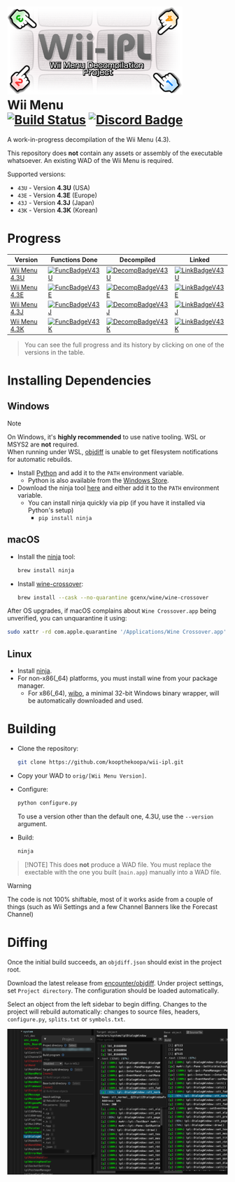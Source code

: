 <!--- Github Actions Badge -->

[Build Status]: https://github.com/koopthekoopa/wii-ipl/actions/workflows/build.yml/badge.svg
[actions]: https://github.com/koopthekoopa/wii-ipl/actions/workflows/build.yml

<!--- Discord Badge -->

[Discord Badge]: https://img.shields.io/discord/727908905392275526?color=%237289DA&logo=discord&logoColor=%23FFFFFF
[discord]: https://discord.gg/hKx3FJJgrV

<!-- Progress links -->

[V43U]: https://decomp.dev/koopthekoopa/wii-ipl/43U
[V43E]: https://decomp.dev/koopthekoopa/wii-ipl/43E
[V43J]: https://decomp.dev/koopthekoopa/wii-ipl/43J
[V43K]: https://decomp.dev/koopthekoopa/wii-ipl/43K

<!--- Version 4.3U progress Badge -->

[DecompBadgeV43U]: https://decomp.dev/koopthekoopa/wii-ipl/43U.svg?mode=shield&measure=code&label=Decompiled&color=rgb(16,175,232)
[LinkBadgeV43U]: https://decomp.dev/koopthekoopa/wii-ipl/43U.svg?mode=shield&measure=complete_code&label=Linked&color=rgb(16,175,232)
[FuncBadgeV43U]: https://decomp.dev/koopthekoopa/wii-ipl/43U.svg?mode=shield&measure=functions&label=Functions&color=rgb(16,175,232)

<!--- Version 4.3E progress Badge -->

[DecompBadgeV43E]: https://decomp.dev/koopthekoopa/wii-ipl/43E.svg?mode=shield&measure=code&label=Decompiled&color=rgb(16,175,232)
[LinkBadgeV43E]: https://decomp.dev/koopthekoopa/wii-ipl/43E.svg?mode=shield&measure=complete_code&label=Linked&color=rgb(16,175,232)
[FuncBadgeV43E]: https://decomp.dev/koopthekoopa/wii-ipl/43E.svg?mode=shield&measure=functions&label=Functions&color=rgb(16,175,232)

<!--- Version 4.3J progress Badge -->

[DecompBadgeV43J]: https://decomp.dev/koopthekoopa/wii-ipl/43J.svg?mode=shield&measure=code&label=Decompiled&color=rgb(16,175,232)
[LinkBadgeV43J]: https://decomp.dev/koopthekoopa/wii-ipl/43J.svg?mode=shield&measure=complete_code&label=Linked&color=rgb(16,175,232)
[FuncBadgeV43J]: https://decomp.dev/koopthekoopa/wii-ipl/43J.svg?mode=shield&measure=functions&label=Functions&color=rgb(16,175,232)

<!--- Version 4.3K progress Badge -->

[DecompBadgeV43K]: https://decomp.dev/koopthekoopa/wii-ipl/43K.svg?mode=shield&measure=code&label=Decompiled&color=rgb(16,175,232)
[LinkBadgeV43K]: https://decomp.dev/koopthekoopa/wii-ipl/43K.svg?mode=shield&measure=complete_code&label=Linked&color=rgb(16,175,232)
[FuncBadgeV43K]: https://decomp.dev/koopthekoopa/wii-ipl/43K.svg?mode=shield&measure=functions&label=Functions&color=rgb(16,175,232)

<!--- Header -->

![](./misc/logo.png)  
Wii Menu  
[![Build Status]][actions] [![Discord Badge]][discord]
========

<!--- Contents -->

A work-in-progress decompilation of the Wii Menu (4.3).

This repository does **not** contain any assets or assembly of the executable whatsoever. An existing WAD of the Wii Menu is required.

Supported versions:
- `43U` - Version **4.3U** (USA)
- `43E` - Version **4.3E** (Europe)
- `43J` - Version **4.3J** (Japan)
- `43K` - Version **4.3K** (Korean)

Progress
========
|        Version        |      Functions Done      |         Decompiled         |          Linked          |
|-----------------------|--------------------------|----------------------------|--------------------------|
| [Wii Menu 4.3U][V43U] | [![FuncBadgeV43U]][V43U] | [![DecompBadgeV43U]][V43U] | [![LinkBadgeV43U]][V43U] |
| [Wii Menu 4.3E][V43E] | [![FuncBadgeV43E]][V43E] | [![DecompBadgeV43E]][V43E] | [![LinkBadgeV43E]][V43E] |
| [Wii Menu 4.3J][V43J] | [![FuncBadgeV43J]][V43J] | [![DecompBadgeV43J]][V43J] | [![LinkBadgeV43J]][V43J] |
| [Wii Menu 4.3K][V43K] | [![FuncBadgeV43K]][V43K] | [![DecompBadgeV43K]][V43K] | [![LinkBadgeV43K]][V43K] |
  
> You can see the full progress and its history by clicking on one of the versions in the table.

Installing Dependencies
=======================

Windows
-------

> [!NOTE]
> On Windows, it's **highly recommended** to use native tooling. WSL or MSYS2 are **not** required.  
> When running under WSL, [objdiff](#diffing) is unable to get filesystem notifications for automatic rebuilds.

- Install [Python](https://www.python.org/downloads/) and add it to the `PATH` environment variable.
  - Python is also available from the [Windows Store](https://apps.microsoft.com/store/detail/python-311/9NRWMJP3717K).
- Download the ninja tool [here](https://github.com/ninja-build/ninja/releases) and either add it to the `PATH` environment variable.
  - You can install ninja quickly via pip (if you have it installed via Python's setup)
    - `pip install ninja`

macOS
-----

- Install the [ninja](https://github.com/ninja-build/ninja/wiki/Pre-built-Ninja-packages) tool:

  ```sh
  brew install ninja
  ```

- Install [wine-crossover](https://github.com/Gcenx/homebrew-wine):

  ```sh
  brew install --cask --no-quarantine gcenx/wine/wine-crossover
  ```

After OS upgrades, if macOS complains about `Wine Crossover.app` being unverified, you can unquarantine it using:

```sh
sudo xattr -rd com.apple.quarantine '/Applications/Wine Crossover.app'
```

Linux
-----

- Install [ninja](https://github.com/ninja-build/ninja/wiki/Pre-built-Ninja-packages).
- For non-x86(_64) platforms, you must install wine from your package manager.
  - For x86(_64), [wibo](https://github.com/decompals/wibo), a minimal 32-bit Windows binary wrapper, will be automatically downloaded and used.

Building
========

- Clone the repository:

  ```sh
  git clone https://github.com/koopthekoopa/wii-ipl.git
  ```

- Copy your WAD to `orig/[Wii Menu Version]`.

- Configure:

  ```sh
  python configure.py
  ```

  To use a version other than the default one, 4.3U, use the `--version` argument.

- Build:

  ```sh
  ninja
  ```

>  [!NOTE]
> This does **not** produce a WAD file. You must replace the exectable with the one you built (`main.app`) manually into a WAD file.

> [!WARNING]
> The code is not 100% shiftable, most of it works aside from a couple of things (such as Wii Settings and a few Channel Banners like the Forecast Channel)

Diffing
=======

Once the initial build succeeds, an `objdiff.json` should exist in the project root.

Download the latest release from [encounter/objdiff](https://github.com/encounter/objdiff). Under project settings, set `Project directory`. The configuration should be loaded automatically.

Select an object from the left sidebar to begin diffing. Changes to the project will rebuild automatically: changes to source files, headers, `configure.py`, `splits.txt` or `symbols.txt`.

![](misc/objdiff.png)
